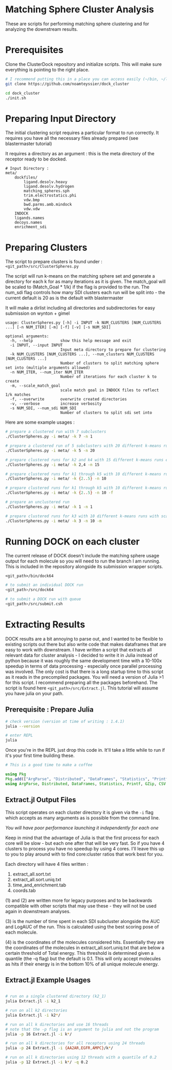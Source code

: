 # Matching Sphere Cluster Analysis

These are scripts for performing matching sphere clustering and for analyzing the downstream results.


# Prerequisites

Clone the ClusterDock repository and initialize scripts. This will make sure everything is pointing to the right place.

```bash
# I recommend putting this in a place you can access easily (~/bin, ~/lib)
git clone https://github.com/noamteyssier/dock_cluster

cd dock_cluster
./init.sh
```

# Preparing Input Directory
The initial clustering script requires a particular format to run correctly. 
It requires you have all the necessary files already prepared (see blastermaster tutorial)

It requires a directory as an argument : this is the meta directory of the receptor ready to be docked.

```
# Input Directory : 
meta/
	dockfiles/
		ligand.desolv.heavy
		ligand.desolv.hydrogen
		matching_spheres.sph
		trim.electrostatics.phi
		vdw.bmp
		bwd.parms.amb.mindock
		vdw.vdw
	INDOCK
	ligands.names
	decoys.names
	enrichment_sdi
```

# Preparing Clusters
The script to prepare clusters is found under :
`<git_path>/src/ClusterSpheres.py`

The script will run k-means on the matching sphere set and generate a directory for each k for as many iterations as it is given. The match_goal will be scaled to (Match_Goal * 1/k) if the flag is provided to the run. The num_sdi flag controls how many SDI clusters each run will be split into - the current default is 20 as is the default with blastermaster

It will make a dirlist including all directories and subdirectories for easy submission on wynton + gimel

```
usage: ClusterSpheres.py [-h] -i INPUT -k NUM_CLUSTERS [NUM_CLUSTERS ...] [-n NUM_ITER] [-m] [-f] [-v] [-s NUM_SDI]

optional arguments:
  -h, --help            show this help message and exit
  -i INPUT, --input INPUT
                        Input meta directory to prepare for clustering
  -k NUM_CLUSTERS [NUM_CLUSTERS ...], --num_clusters NUM_CLUSTERS [NUM_CLUSTERS ...]
                        Number of clusters to split matching sphere set into (multiple arguments allowed)
  -n NUM_ITER, --num_iter NUM_ITER
                        Number of iterations for each cluster k to create
  -m, --scale_match_goal
                        scale match goal in INDOCK files to reflect 1/k matches
  -f, --overwrite       overwrite created directories
  -v, --verbose         increase verbosity
  -s NUM_SDI, --num_sdi NUM_SDI
                        Number of clusters to split sdi set into

```

Here are some example usages : 
```bash
# prepare a clustered run with 7 subclusters
./ClusterSpheres.py -i meta/ -k 7 -n 1

# prepare a clustered run of 5 subclusters with 20 different k-means runs
./ClusterSpheres.py -i meta/ -k 5 -n 20

# prepare clustered runs for k2 and k4 with 15 different k-means runs each
./ClusterSpheres.py -i meta/ -k 2,4 -n 15

# prepare clustered runs for k1 through k5 with 10 different k-means runs each
./ClusterSpheres.py -i meta/ -k {2..5} -n 10

# prepare clustered runs for k1 through k5 with 10 different k-means runs each, overwriting old ones
./ClusterSpheres.py -i meta/ -k {2..5} -n 10 -f

# prepare an unclustered run
./ClusterSpheres.py -i meta/ -k 1 -n 1

# prepare clustered runs for k3 with 10 different k-means runs with scaled match_goal parameter
./ClusterSpheres.py -i meta/ -k 3 -n 10 -m

```

# Running DOCK on each cluster

The current release of DOCK doesn't include the matching sphere usage output for each molecule so you will need to run the branch I am running. This is included in the repository alongside its submission wrapper scripts. 

`<git_path>/bin/dock64`


```bash
# to submit an individual DOCK run
<git_path>/src/dock64

# to submit a DOCK run with queue
<git_path>/src/submit.csh

```

# Extracting Results

DOCK results are a bit annoying to parse out, and I wanted to be flexible to existing scripts out there but also write code that makes dataframes that are easy to work with downstream. I have written a script that extracts all relevant data for cluster analysis - I decided to write it in Julia instead of python because it was roughly the same development time with a 10-100x speedup in terms of data processing - especially once parallel processing was involved. The only cost is that there is a long startup time to this script as it reads in the precompiled packages. You will need a version of Julia >1 for this script. I recommend preparing all the packages beforehand. The script is found here `<git_path>/src/Extract.jl`. This tutorial will assume you have julia on your path.

## Prerequisite : Prepare Julia

```bash
# check version (version at time of writing : 1.4.1)
julia --version

# enter REPL
julia
```

Once you're in the REPL just drop this code in. 
It'll take a little while to run if it's your first time building these. 

```julia
# This is a good time to make a coffee 

using Pkg
Pkg.add(["ArgParse", "Distributed", "DataFrames", "Statistics", "Printf", "GZip", "CSV"])
using ArgParse, Distributed, DataFrames, Statistics, Printf, GZip, CSV
```
## Extract.jl Output Files

This script operates on each cluster directory it is given via the `-i` flag which accepts as many arguments as is possible from the command line. 

*You will have poor performance launching it independently for each one*

Keep in mind that the advantage of Julia is that the first process for each core will be slow - but each one after that will be very fast. So if you have 4 clusters to process you have no speedup by using 4 cores. I'll leave this up to you to play around with to find core:cluster ratios that work best for you.

Each directory will have 4 files written :
1) extract_all.sort.txt 
2) extract_all.sort.uniq.txt
3) time_and_enrichment.tab
4) coords.tab

(1) and (2) are written more for legacy purposes and to be backwards compatible with other scripts that may use these - they will not be used again in downstream analyses.

(3) is the number of time spent in each SDI subcluster alongside the AUC and LogAUC of the run. This is calculated using the best scoring pose of each molecule.

(4) is the coordinates of the molecules considered hits. Essentially they are the coordinates of the molecules in extract_all.sort.uniq.txt that are below a certain threshold of Total energy. This threshold is determined given a quantile (the -q flag) but the default is 0.1. This will only accept molecules as hits if their energy is in the bottom 10% of all unique molecule energy. 

## Extract.jl Example Usages
```bash

# run on a single clustered directory (k2_1)
julia Extract.jl -i k2_1

# run on all k2 directories
julia Extract.jl -i k2*/

# run on all k directories and use 16 threads
# note that the -p flag is an argument to julia and not the program
julia -p 16 Extract.jl -i k*/

# run on all k directories for all receptors using 24 threads
julia -p 24 Extract.jl -i {AA2AR,EGFR,AMPC}/k*/ 

# run on all k directories using 12 threads with a quantile of 0.2
julia -p 12 Extract.jl -i k*/ -q 0.2
```

